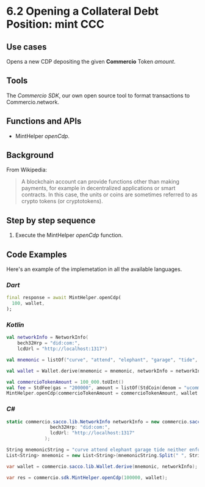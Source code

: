 # 6.2 Opening a Collateral Debt Position: mint CCC

## Use cases

Opens a new CDP depositing the given **Commercio** Token _amount_.

## Tools

The _Commercio SDK_, our own open source tool to format transactions to Commercio.network.

## Functions and APIs

- MintHelper _openCdp_.

## Background

From Wikipedia:
> A blockchain account can provide functions other than making payments, for example in decentralized applications or smart contracts. In this case, the units or coins are sometimes referred to as crypto tokens (or cryptotokens).

## Step by step sequence

1. Execute the MintHelper _openCdp_ function.

## Code Examples

Here's an example of the implemetation in all the available languages.

### _Dart_

```dart
final response = await MintHelper.openCdp(
  100, wallet,
);
```

### _Kotlin_

```kotlin
val networkInfo = NetworkInfo(
    bech32Hrp = "did:com:",
    lcdUrl = "http://localhost:1317")

val mnemonic = listOf("curve", "attend", "elephant", "garage", "tide", "neither", "enforce", "auction", "dumb", "brief", "divert", "creek", "palm", "equip", "festival", "spice", "race", "message", "domain", "seed", "ship", "hunt", "mercy", "mail")

val wallet = Wallet.derive(mnemonic = mnemonic, networkInfo = networkInfo)

val commercioTokenAmount = 100_000.toUInt()
val fee = StdFee(gas = "200000", amount = listOf(StdCoin(denom = "ucommercio", amount = "10000")))
MintHelper.openCdp(commercioTokenAmount = commercioTokenAmount, wallet = wallet, fee = fee)

```

### _C#_

```csharp
static commercio.sacco.lib.NetworkInfo networkInfo = new commercio.sacco.lib.NetworkInfo(
                bech32Hrp: "did:com:",
                lcdUrl: "http://localhost:1317"
              );

String mnemonicString = "curve attend elephant garage tide neither enforce auction dumb brief divert creek palm equip festival spice race message domain seed ship hunt mercy mail";
List<String> mnemonic = new List<String>(mnemonicString.Split(" ", StringSplitOptions.RemoveEmptyEntries));

var wallet = commercio.sacco.lib.Wallet.derive(mnemonic, networkInfo);

var res = commercio.sdk.MintHelper.openCdp(100000, wallet);
```
